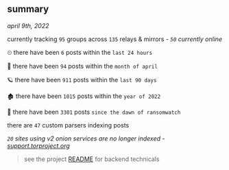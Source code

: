 
## summary
_april 9th, 2022_

currently tracking `95` groups across `135` relays & mirrors - _`50` currently online_

⏲ there have been `6` posts within the `last 24 hours`

🦈 there have been `94` posts within the `month of april`

🪐 there have been `911` posts within the `last 90 days`

🏚 there have been `1015` posts within the `year of 2022`

🦕 there have been `3301` posts `since the dawn of ransomwatch`

there are `47` custom parsers indexing posts

_`20` sites using v2 onion services are no longer indexed - [support.torproject.org](https://support.torproject.org/onionservices/v2-deprecation/)_

> see the project [README](https://github.com/thetanz/ransomwatch#ransomwatch--) for backend technicals

